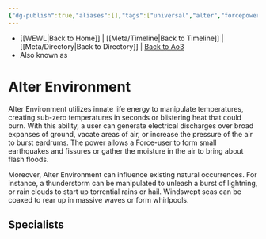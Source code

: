 ```yaml
---
{"dg-publish":true,"aliases":[],"tags":["universal","alter","forcepower"],"permalink":"/force-abilities-force-phenomena/alter-environment/","dgPassFrontmatter":true}
---
```


- [[WEWL\|Back to Home]] | [[Meta/Timeline\|Back to Timeline]] | [[Meta/Directory\|Back to Directory]] | [Back to Ao3](https://archiveofourown.org/works/19334440/chapters/45992584)
- Also known as 

# Alter Environment
Alter Environment utilizes innate life energy to manipulate temperatures, creating sub-zero temperatures in seconds or blistering heat that could burn. With this ability, a user can generate electrical discharges over broad expanses of ground, vacate areas of air, or increase the pressure of the air to burst eardrums. The power allows a Force-user to form small earthquakes and fissures or gather the moisture in the air to bring about flash floods. 

Moreover, Alter Environment can influence existing natural occurrences. For instance, a thunderstorm can be manipulated to unleash a burst of lightning, or rain clouds to start up torrential rains or hail. Windswept seas can be coaxed to rear up in massive waves or form whirlpools.

**Specialists**
- 